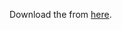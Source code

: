 Download the from [here](https://docs.google.com/presentation/d/1YwOgmINQjyz3UchownScrOFVWukUtWyXd-mS34vxXjY/edit?usp=sharing).
